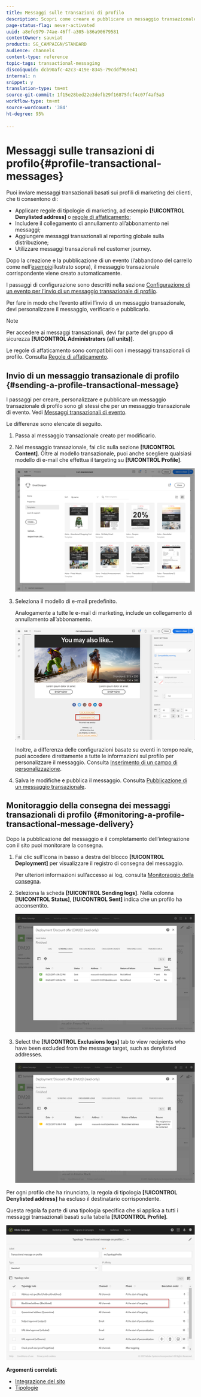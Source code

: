 ```yaml
---
title: Messaggi sulle transazioni di profilo
description: Scopri come creare e pubblicare un messaggio transazionale di profilo.
page-status-flag: never-activated
uuid: a8efe979-74ae-46ff-a305-b86a90679581
contentOwner: sauviat
products: SG_CAMPAIGN/STANDARD
audience: channels
content-type: reference
topic-tags: transactional-messaging
discoiquuid: dcb90afc-42c3-419e-8345-79cddf969e41
internal: n
snippet: y
translation-type: tm+mt
source-git-commit: 1f15e28bed22e3defb29f16875fcf4c07f4af5a3
workflow-type: tm+mt
source-wordcount: '384'
ht-degree: 95%

---
```



# Messaggi sulle transazioni di profilo{#profile-transactional-messages}

Puoi inviare messaggi transazionali basati sui profili di marketing dei clienti, che ti consentono di:

* Applicare regole di tipologie di marketing, ad esempio **[!UICONTROL Denylisted address]** o [regole di affaticamento](../../sending/using/fatigue-rules.md);
* Includere il collegamento di annullamento all’abbonamento nei messaggi;
* Aggiungere messaggi transazionali al reporting globale sulla distribuzione;
* Utilizzare messaggi transazionali nel customer journey.

Dopo la creazione e la pubblicazione di un evento (l’abbandono del carrello come nell’[esempio](../../channels/using/getting-started-with-transactional-msg.md#transactional-messaging-operating-principle)illustrato sopra), il messaggio transazionale corrispondente viene creato automaticamente.

I passaggi di configurazione sono descritti nella sezione [Configurazione di un evento per l’invio di un messaggio transazionale di profilo](../../administration/using/configuring-transactional-messaging.md#use-case--configuring-an-event-to-send-a-transactional-message).

Per fare in modo che l’evento attivi l’invio di un messaggio transazionale, devi personalizzare il messaggio, verificarlo e pubblicarlo.

>[!NOTE]
>
>Per accedere ai messaggi transazionali, devi far parte del gruppo di sicurezza **[!UICONTROL Administrators (all units)]**.
>
>Le regole di affaticamento sono compatibili con i messaggi transazionali di profilo. Consulta [Regole di affaticamento](../../sending/using/fatigue-rules.md).

## Invio di un messaggio transazionale di profilo {#sending-a-profile-transactional-message}

I passaggi per creare, personalizzare e pubblicare un messaggio transazionale di profilo sono gli stessi che per un messaggio transazionale di evento. Vedi [Messaggi transazionali di evento](../../channels/using/event-transactional-messages.md).

Le differenze sono elencate di seguito.

1. Passa al messaggio transazionale creato per modificarlo.
1. Nel messaggio transazionale, fai clic sulla sezione **[!UICONTROL Content]**. Oltre al modello transazionale, puoi anche scegliere qualsiasi modello di e-mail che effettua il targeting su **[!UICONTROL Profile]**.

   ![](assets/message-center_marketing_templates.png)

1. Seleziona il modello di e-mail predefinito.

   Analogamente a tutte le e-mail di marketing, include un collegamento di annullamento all’abbonamento.

   ![](assets/message-center_marketing_perso_unsubscription.png)

   Inoltre, a differenza delle configurazioni basate su eventi in tempo reale, puoi accedere direttamente a tutte le informazioni sul profilo per personalizzare il messaggio. Consulta [Inserimento di un campo di personalizzazione](../../designing/using/personalization.md#inserting-a-personalization-field).

1. Salva le modifiche e pubblica il messaggio. Consulta [Pubblicazione di un messaggio transazionale](../../channels/using/event-transactional-messages.md#publishing-a-transactional-message).

## Monitoraggio della consegna dei messaggi transazionali di profilo {#monitoring-a-profile-transactional-message-delivery}

Dopo la pubblicazione del messaggio e il completamento dell’integrazione con il sito puoi monitorare la consegna.

1. Fai clic sull’icona in basso a destra del blocco **[!UICONTROL Deployment]** per visualizzare il registro di consegna del messaggio.

   Per ulteriori informazioni sull’accesso ai log, consulta [Monitoraggio della consegna](../../sending/using/monitoring-a-delivery.md).

1. Seleziona la scheda **[!UICONTROL Sending logs]**. Nella colonna **[!UICONTROL Status]**, **[!UICONTROL Sent]** indica che un profilo ha acconsentito.

   ![](assets/message-center_marketing_sending_logs.png)

1. Select the **[!UICONTROL Exclusions logs]** tab to view recipients who have been excluded from the message target, such as denylisted addresses.

   ![](assets/message-center_marketing_exclusion_logs.png)

Per ogni profilo che ha rinunciato, la regola di tipologia **[!UICONTROL Denylisted address]** ha escluso il destinatario corrispondente.

Questa regola fa parte di una tipologia specifica che si applica a tutti i messaggi transazionali basati sulla tabella **[!UICONTROL Profile]**.

![](assets/message-center_marketing_typology.png)

**Argomenti correlati**:

* [Integrazione del sito](../../administration/using/configuring-transactional-messaging.md#integrating-the-triggering-of-the-event-in-a-website)
* [Tipologie](../../sending/using/about-typology-rules.md)

